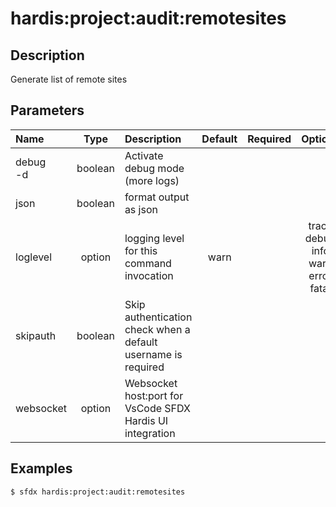 <!-- This file has been generated with command 'sfdx hardis:doc:plugin:generate'. Please do not update it manually or it may be overwritten -->
# hardis:project:audit:remotesites

## Description

Generate list of remote sites

## Parameters

|Name|Type|Description|Default|Required|Options|
|:---|:--:|:----------|:-----:|:------:|:-----:|
|debug<br/>-d|boolean|Activate debug mode (more logs)||||
|json|boolean|format output as json||||
|loglevel|option|logging level for this command invocation|warn||trace<br/>debug<br/>info<br/>warn<br/>error<br/>fatal|
|skipauth|boolean|Skip authentication check when a default username is required||||
|websocket|option|Websocket host:port for VsCode SFDX Hardis UI integration||||

## Examples

```shell
$ sfdx hardis:project:audit:remotesites
```


